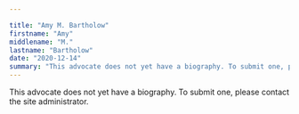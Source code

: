 ```yaml
---

title: "Amy M. Bartholow"
firstname: "Amy"
middlename: "M."
lastname: "Bartholow"
date: "2020-12-14"
summary: "This advocate does not yet have a biography. To submit one, please contact the site administrator."
---
```

This advocate does not yet have a biography. To submit one, please contact the site administrator.


